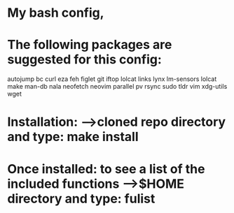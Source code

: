# My bash config,

# The following packages are suggested for this config:

autojump bc curl eza feh figlet git iftop lolcat links lynx lm-sensors lolcat make man-db nala neofetch neovim parallel pv rsync sudo tldr vim xdg-utils wget

# Installation:      -->cloned repo directory and type: make install

# Once installed:      to see a list of the included functions -->$HOME directory and type:  fulist
